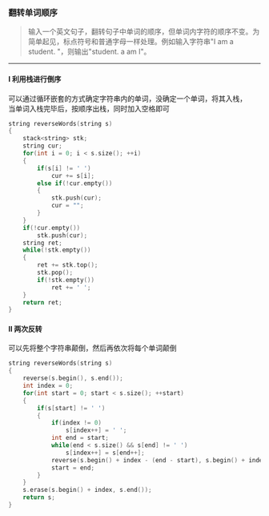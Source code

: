 ### 翻转单词顺序

> 输入一个英文句子，翻转句子中单词的顺序，但单词内字符的顺序不变。为简单起见，标点符号和普通字母一样处理。例如输入字符串"I am a student. "，则输出"student. a am I"。  

----------

#### I 利用栈进行倒序

可以通过循环嵌套的方式确定字符串内的单词，没确定一个单词，将其入栈，  
当单词入栈完毕后，按顺序出栈，同时加入空格即可  

```cpp
string reverseWords(string s) 
{
    stack<string> stk;
    string cur;
    for(int i = 0; i < s.size(); ++i)
    {
        if(s[i] != ' ')
            cur += s[i];
        else if(!cur.empty())
        {
            stk.push(cur);
            cur = "";
        }
    }
    if(!cur.empty())
        stk.push(cur);
    string ret;
    while(!stk.empty())
    {
        ret += stk.top();
        stk.pop();
        if(!stk.empty())
            ret += ' ';
    }
    return ret;
}
```

#### II 两次反转

可以先将整个字符串颠倒，然后再依次将每个单词颠倒  

```cpp
string reverseWords(string s) 
{
    reverse(s.begin(), s.end());
    int index = 0;
    for(int start = 0; start < s.size(); ++start)
    {
        if(s[start] != ' ')
        {
            if(index != 0)
                s[index++] = ' ';
            int end = start;
            while(end < s.size() && s[end] != ' ')
                s[index++] = s[end++];
            reverse(s.begin() + index - (end - start), s.begin() + index);
            start = end;
        }
    }
    s.erase(s.begin() + index, s.end());
    return s;
}
```

